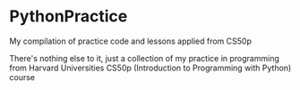 # PythonPractice
My compilation of practice code and lessons applied from CS50p

There's nothing else to it, just a collection of my practice in programming from Harvard Universities CS50p (Introduction to Programming with Python) course
